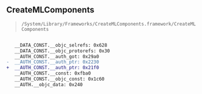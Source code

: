 ## CreateMLComponents

> `/System/Library/Frameworks/CreateMLComponents.framework/CreateMLComponents`

```diff

   __DATA_CONST.__objc_selrefs: 0x628
   __DATA_CONST.__objc_protorefs: 0x30
   __AUTH_CONST.__auth_got: 0x29a0
-  __AUTH_CONST.__auth_ptr: 0x2230
+  __AUTH_CONST.__auth_ptr: 0x21f0
   __AUTH_CONST.__const: 0xfba0
   __AUTH_CONST.__objc_const: 0x1c60
   __AUTH.__objc_data: 0x240

```
